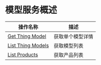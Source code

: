 # 模型服务概述

<!--描述-->



| 操作名称     | 描述                |
|--------------|---------------------|
| [Get Thing Model](getthingmodel)    | 获取单个模型详情 |
| [List Thing Models](listthingmodels) | 获取模型列表  |
|[List Products](listproducts)|获取产品列表|
